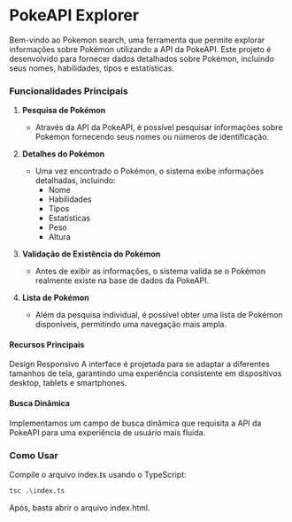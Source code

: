# PokeAPI Explorer

Bem-vindo ao Pokemon search, uma ferramenta que permite explorar informações sobre Pokémon utilizando a API da PokeAPI. Este projeto é desenvolvido para fornecer dados detalhados sobre Pokémon, incluindo seus nomes, habilidades, tipos e estatísticas.

### Funcionalidades Principais

1. **Pesquisa de Pokémon**
   - Através da API da PokeAPI, é possível pesquisar informações sobre Pokémon fornecendo seus nomes ou números de identificação.

2. **Detalhes do Pokémon**
   - Uma vez encontrado o Pokémon, o sistema exibe informações detalhadas, incluindo:
     - Nome
     - Habilidades
     - Tipos
     - Estatísticas
     - Peso
     - Altura

3. **Validação de Existência do Pokémon**
   - Antes de exibir as informações, o sistema valida se o Pokémon realmente existe na base de dados da PokeAPI.

4. **Lista de Pokémon**
   - Além da pesquisa individual, é possível obter uma lista de Pokémon disponíveis, permitindo uma navegação mais ampla.

#### Recursos Principais
Design Responsivo
A interface é projetada para se adaptar a diferentes tamanhos de tela, garantindo uma experiência consistente em dispositivos desktop, tablets e smartphones.

#### Busca Dinâmica
Implementamos um campo de busca dinâmica que requisita a API da PokeAPI para uma experiência de usuário mais fluida.

### Como Usar

Compile o arquivo index.ts usando o TypeScript:

```bash
tsc .\index.ts

```

Após, basta abrir o arquivo index.html.